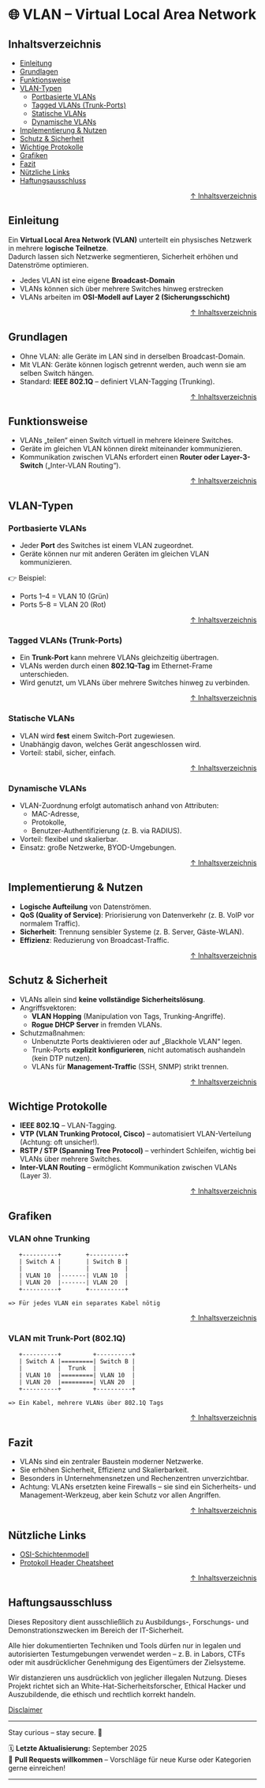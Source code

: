 # 🌐 VLAN – Virtual Local Area Network



## Inhaltsverzeichnis
- [Einleitung](#einleitung)
- [Grundlagen](#grundlagen)
- [Funktionsweise](#funktionsweise)
- [VLAN-Typen](#vlan-typen)
  - [Portbasierte VLANs](#portbasierte-vlans)
  - [Tagged VLANs (Trunk-Ports)](#tagged-vlans-trunk-ports)
  - [Statische VLANs](#statische-vlans)
  - [Dynamische VLANs](#dynamische-vlans)
- [Implementierung & Nutzen](#implementierung--nutzen)
- [Schutz & Sicherheit](#schutz--sicherheit)
- [Wichtige Protokolle](#wichtige-protokolle)
- [Grafiken](#grafiken)
- [Fazit](#fazit)
- [Nützliche Links](#nützliche-links)
- [Haftungsausschluss](#haftungsausschluss)




<div align=right>

[↑ Inhaltsverzeichnis](#inhaltsverzeichnis)

</div>

## Einleitung
Ein **Virtual Local Area Network (VLAN)** unterteilt ein physisches Netzwerk in mehrere **logische Teilnetze**.  
Dadurch lassen sich Netzwerke segmentieren, Sicherheit erhöhen und Datenströme optimieren.  

- Jedes VLAN ist eine eigene **Broadcast-Domain**  
- VLANs können sich über mehrere Switches hinweg erstrecken  
- VLANs arbeiten im **OSI-Modell auf Layer 2 (Sicherungsschicht)**  




<div align=right>

[↑ Inhaltsverzeichnis](#inhaltsverzeichnis)

</div>

## Grundlagen
- Ohne VLAN: alle Geräte im LAN sind in derselben Broadcast-Domain.  
- Mit VLAN: Geräte können logisch getrennt werden, auch wenn sie am selben Switch hängen.  
- Standard: **IEEE 802.1Q** – definiert VLAN-Tagging (Trunking).  




<div align=right>

[↑ Inhaltsverzeichnis](#inhaltsverzeichnis)

</div>

## Funktionsweise
- VLANs „teilen“ einen Switch virtuell in mehrere kleinere Switches.  
- Geräte im gleichen VLAN können direkt miteinander kommunizieren.  
- Kommunikation zwischen VLANs erfordert einen **Router oder Layer-3-Switch** („Inter-VLAN Routing“).  




<div align=right>

[↑ Inhaltsverzeichnis](#inhaltsverzeichnis)

</div>

## VLAN-Typen

### Portbasierte VLANs
- Jeder **Port** des Switches ist einem VLAN zugeordnet.  
- Geräte können nur mit anderen Geräten im gleichen VLAN kommunizieren.  

👉 Beispiel:  
- Ports 1–4 = VLAN 10 (Grün)  
- Ports 5–8 = VLAN 20 (Rot)  




<div align=right>

[↑ Inhaltsverzeichnis](#inhaltsverzeichnis)

</div>

### Tagged VLANs (Trunk-Ports)
- Ein **Trunk-Port** kann mehrere VLANs gleichzeitig übertragen.  
- VLANs werden durch einen **802.1Q-Tag** im Ethernet-Frame unterschieden.  
- Wird genutzt, um VLANs über mehrere Switches hinweg zu verbinden.  




<div align=right>

[↑ Inhaltsverzeichnis](#inhaltsverzeichnis)

</div>

### Statische VLANs
- VLAN wird **fest** einem Switch-Port zugewiesen.  
- Unabhängig davon, welches Gerät angeschlossen wird.  
- Vorteil: stabil, sicher, einfach.  



<div align=right>

[↑ Inhaltsverzeichnis](#inhaltsverzeichnis)

</div>

### Dynamische VLANs
- VLAN-Zuordnung erfolgt automatisch anhand von Attributen:  
  - MAC-Adresse,  
  - Protokolle,
  - Benutzer-Authentifizierung (z. B. via RADIUS).
- Vorteil: flexibel und skalierbar.  
- Einsatz: große Netzwerke, BYOD-Umgebungen.  



<div align=right>

[↑ Inhaltsverzeichnis](#inhaltsverzeichnis)

</div>

## Implementierung & Nutzen
- **Logische Aufteilung** von Datenströmen.
- **QoS (Quality of Service)**: Priorisierung von Datenverkehr (z. B. VoIP vor normalem Traffic).
- **Sicherheit**: Trennung sensibler Systeme (z. B. Server, Gäste-WLAN).
- **Effizienz**: Reduzierung von Broadcast-Traffic.




<div align=right>

[↑ Inhaltsverzeichnis](#inhaltsverzeichnis)

</div>

## Schutz & Sicherheit
- VLANs allein sind **keine vollständige Sicherheitslösung**.  
- Angriffsvektoren:  
  - **VLAN Hopping** (Manipulation von Tags, Trunking-Angriffe).
  - **Rogue DHCP Server** in fremden VLANs.
- Schutzmaßnahmen:  
  - Unbenutzte Ports deaktivieren oder auf „Blackhole VLAN“ legen.
  - Trunk-Ports **explizit konfigurieren**, nicht automatisch aushandeln (kein DTP nutzen).
  - VLANs für **Management-Traffic** (SSH, SNMP) strikt trennen.




<div align=right>

[↑ Inhaltsverzeichnis](#inhaltsverzeichnis)

</div>

## Wichtige Protokolle
- **IEEE 802.1Q** – VLAN-Tagging.
- **VTP (VLAN Trunking Protocol, Cisco)** – automatisiert VLAN-Verteilung (Achtung: oft unsicher!).
- **RSTP / STP (Spanning Tree Protocol)** – verhindert Schleifen, wichtig bei VLANs über mehrere Switches.
- **Inter-VLAN Routing** – ermöglicht Kommunikation zwischen VLANs (Layer 3).




<div align=right>

[↑ Inhaltsverzeichnis](#inhaltsverzeichnis)

</div>

## Grafiken

### VLAN ohne Trunking
```text
   +----------+       +----------+
   | Switch A |       | Switch B |
   |          |       |          |
   | VLAN 10  |-------| VLAN 10  |
   | VLAN 20  |-------| VLAN 20  |
   +----------+       +----------+

=> Für jedes VLAN ein separates Kabel nötig
```

<div align=right>

[↑ Inhaltsverzeichnis](#inhaltsverzeichnis)

</div>

### VLAN mit Trunk-Port (802.1Q)
```text
   +----------+         +----------+
   | Switch A |=========| Switch B |
   |          |  Trunk  |          |
   | VLAN 10  |=========| VLAN 10  |
   | VLAN 20  |=========| VLAN 20  |
   +----------+         +----------+

=> Ein Kabel, mehrere VLANs über 802.1Q Tags
```


<div align=right>

[↑ Inhaltsverzeichnis](#inhaltsverzeichnis)

</div>

## Fazit

- VLANs sind ein zentraler Baustein moderner Netzwerke.
- Sie erhöhen Sicherheit, Effizienz und Skalierbarkeit.
- Besonders in Unternehmensnetzen und Rechenzentren unverzichtbar.
- Achtung: VLANs ersetzten keine Firewalls – sie sind ein Sicherheits- und Management-Werkzeug, aber kein Schutz vor allen Angriffen.



<div align=right>

[↑ Inhaltsverzeichnis](#inhaltsverzeichnis)

</div>

## Nützliche Links

- [OSI-Schichtenmodell](/02-network-security/osi_schichtenmodell.md)
- [Protokoll Header Cheatsheet](/02-network-security/protokoll_header_cheatsheet.md)




<div align=right>

[↑ Inhaltsverzeichnis](#inhaltsverzeichnis)

</div>

## Haftungsausschluss

Dieses Repository dient ausschließlich zu Ausbildungs-, Forschungs- und Demonstrationszwecken im Bereich der IT-Sicherheit.

Alle hier dokumentierten Techniken und Tools dürfen nur in legalen und autorisierten Testumgebungen verwendet werden – z. B. in Labors, CTFs oder mit ausdrücklicher Genehmigung des Eigentümers der Zielsysteme.

Wir distanzieren uns ausdrücklich von jeglicher illegalen Nutzung.
Dieses Projekt richtet sich an White-Hat-Sicherheitsforscher, Ethical Hacker und Auszubildende, die ethisch und rechtlich korrekt handeln.

[Disclaimer](/00-disclaimer/disclaimer.md)

--- 

Stay curious – stay secure. 🔐

🗓️ **Letzte Aktualisierung:** September 2025  
🤝 **Pull Requests willkommen** – Vorschläge für neue Kurse oder Kategorien gerne einreichen!

---
